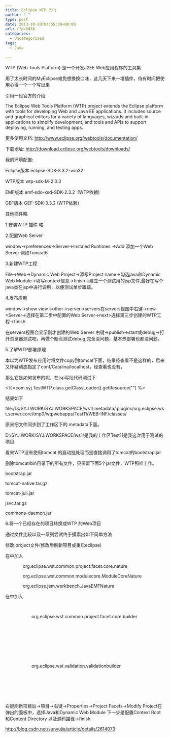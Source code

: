 ```yaml
---
title: Eclipse WTP 入门
author: "-"
type: post
date: 2013-10-20T04:55:30+00:00
url: /?p=5850
categories:
  - Uncategorized
tags:
  - Java

---
```


  WTP (Web Tools Platform) 是一个开发J2EE Web应用程序的工具集


  用了太长时间的MyEclipse难免想换换口味，这几天下来一堆插件，待有时间把使用心得一个一个写出来


  引用一段官方的介绍:


  The Eclipse Web Tools Platform (WTP) project extends the Eclipse platform with tools for developing Web and Java EE applications. It includes source and graphical editors for a variety of languages, wizards and built-in applications to simplify development, and tools and APIs to support deploying, running, and testing apps.


  更多使用文档: http://www.eclipse.org/webtools/documentation/


  下载地址: http://download.eclipse.org/webtools/downloads/

  我的环境配置: 


  Eclipse版本 eclipse-SDK-3.3.2-win32


  WTP版本 wtp-sdk-M-2.0.3


  EMF版本 emf-sdo-xsd-SDK-2.3.2  (WTP依赖)


  GEF版本 GEF-SDK-3.3.2 (WTP依赖)


  其他插件略

  1.安装WTP 插件 略


  2.配置Web Server


  window->preferences->Server->Instaled Runtimes ->Add 添加一个Web Server 例如Tomcat6


  3.新建WTP工程


  File->Web->Dynamic Web Project->添写Project name->勾选java和Dynamic Web Module->填写context信息->finish->建立一个测试用的jsp文件,最好在写个java类在jsp中进行调用，以便测试单步跟踪。


  4.发布应用


  window->show view->other->server->servers在servers视图中右键->new->Server->选择在第二步中配置的Web Server->next>选择第三步创建的WTP工程->finish


  在servers视图会显示刚才创建的Web Server 右键->publish->start或debug->打开浏览器测试吧，再做个断点测试debug,完全没问题，基本热部署也都没问题。


  5.了解WTP部署原理


  本以为WTP发布应用时将文件copy到tomcat下面，结果经查看不是这样的，后来又怀疑动态指定了conf/Catalina/localhost，经查看也没有，


  那么它是如何发布的呢，在jsp写段代码测试下


  <%=com.syj.TestWTP.class.getClassLoader().getResource("") %>


  结果如下


  file:/D:/SYJ.WORK/SYJ.WORKSPACE/ws1/.metadata/.plugins/org.eclipse.wst.server.core/tmp0/wtpwebapps/Test11/WEB-INF/classes/


  原来把文件同步到了工作区下的.metadata下面。


  D:/SYJ.WORK/SYJ.WORKSPACE/ws1/是我的工作区Test11是我这次用于测试的项目


  看来WTP没有使用tomcat 的启动批处理而是直接调用了tomcat的bootstrap.jar


  删除tomcat/bin目录下的所有文件，只保留下面5个jar文件，WTP照样工作。


  bootstrap.jar


  tomcat-native.tar.gz


  tomcat-juli.jar


  jsvc.tar.gz


  commons-daemon.jar


  6.将一个已经存在的项目转换成WTP 的Web项目


  通过文件比较以及一系列尝试终于摸索出如下简单方法


  修改.project文件(修改后刷新项目或重启eclipse)


  在<natures></natures>中加入


                <nature>org.eclipse.wst.common.project.facet.core.nature</nature>


                <nature>org.eclipse.wst.common.modulecore.ModuleCoreNature</nature>


                <nature>org.eclipse.jem.workbench.JavaEMFNature</nature>


  在<buildSpec></buildSpec>中加入


                <buildCommand>


                       <name>org.eclipse.wst.common.project.facet.core.builder</name>


                       


                       </arguments>


                </buildCommand>


                <buildCommand>


                       <name>org.eclipse.wst.validation.validationbuilder</name>


                       


                       </arguments>


                </buildCommand>


  右键刷新项目后->项目->右键->Properties->Project Facets->Modify Project在弹出的面板中，选择Java和Dynamic Web Module 下一步是配置Context Root 和Content Directory 以及源码路径->finish.

  http://blog.csdn.net/sunyujia/article/details/2614073

